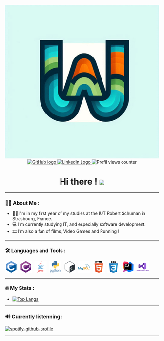 <div id="header" align="center">
 <source media="(prefers-color-scheme: dark)" srcset="images/logo.png">
 <img alt="Witchoy's Logo" src="images/Logo.png">
</div>

<div i="badges" align="center">
 <a href="https://github.com/Witchoy">
 <img src="https://img.shields.io/badge/GitHub-purple?style=for-the-badge&logo=discord&logoColor=white" alt="GitHub logo"> </a>
 <a href="https://www.linkedin.com/in/jules-goy-9b340a2b7/">
 <img src="https://img.shields.io/badge/LinkedIn-blue?style=for-the-badge&logo=linkedin&logoColor=white" alt="LinkedIn Logo"> </a>
 <img src="https://komarev.com/ghpvc/?username=Witchoy&style=for-the-badge&color=blue" alt="Profil views counter"/>

</div>

<div id="textheader" align="center">
 <h1>
  Hi there !
  <img src="https://media.giphy.com/media/v1.Y2lkPTc5MGI3NjExNWpyb3A5NDl2ZWExdDhhcndjZXl0NXRxa3Vqa3N3dXFmeDFicTk2biZlcD12MV9pbnRlcm5hbF9naWZfYnlfaWQmY3Q9cw/TKcnPuNL3VdTah6ymA/giphy.gif" width="50px"/>
 </h1>
</div>

---
### :man_technologist: About Me :

 - :man_student: I'm in my first year of my studies at the IUT Robert Schuman in Strasbourg, France.
 - :computer:	I'm currently studying IT, and especially software development.
 - :film_strip: I'm also a fan of films, Video Games and Running ! 

---

### :hammer_and_wrench: Languages and Tools :

<div>
 <img src="https://github.com/devicons/devicon/blob/master/icons/c/c-original.svg" title="C" alt="C" width="40" height="40"/>&nbsp;
 <img src="https://github.com/devicons/devicon/blob/master/icons/csharp/csharp-original.svg" title="C#" alt="C#" width="40" height="40"/>&nbsp;
 <img src="https://github.com/devicons/devicon/blob/master/icons/java/java-original-wordmark.svg" title="Java" alt="Java" width="40" height="40"/>&nbsp;
 <img src="https://github.com/devicons/devicon/blob/master/icons/python/python-original-wordmark.svg" title="Python" alt="Python" width="40" height="40"/>&nbsp;
 <img src="https://github.com/devicons/devicon/blob/master/icons/bash/bash-original.svg" title="Bash" alt="Bash" width="40" height="40"/>&nbsp; 
 <img src="https://github.com/devicons/devicon/blob/master/icons/mysql/mysql-original-wordmark.svg" title="MySQL" alt="MySQL" width="40" height="40"/>&nbsp; 
 <img src="https://github.com/devicons/devicon/blob/master/icons/html5/html5-original-wordmark.svg" title="HTML5" alt="HTML5" width="40" height="40"/>&nbsp; 
 <img src="https://github.com/devicons/devicon/blob/master/icons/css3/css3-original-wordmark.svg" title="CSS3" alt="CSS3" width="40" height="40"/>&nbsp;
 <img src="https://github.com/devicons/devicon/blob/master/icons/intellij/intellij-original.svg" title="intellij" alt="intellij" width="40" height="40"/>&nbsp;
 <img src="https://github.com/devicons/devicon/blob/master/icons/visualstudio/visualstudio-original-wordmark.svg" title="VS2022" alt="VS2022" width="40" height="40"/>&nbsp;
 
</div>

---

### :fire: My Stats :
- [![Top Langs](https://github-readme-stats.vercel.app/api/top-langs/?username=Witchoy&layout=compact&theme=vision-friendly-dark)](https://github.com/anuraghazra/github-readme-stats)

---

### :loud_sound: Currently listenning :
 [![spotify-github-profile](https://spotify-github-profile.vercel.app/api/view?uid=17j12o4gaaiaaq34eudrt1d05&cover_image=false&theme=default&show_offline=false&background_color=424342&interchange=true&bar_color=b14e4e&bar_color_cover=false)](https://spotify-github-profile.vercel.app/api/view?uid=17j12o4gaaiaaq34eudrt1d05&redirect=true)

---
<!--
**Witchoy/Witchoy** is a ✨ _special_ ✨ repository because its `README.md` (this file) appears on your GitHub profile.

Here are some ideas to get you started:

- 🔭 I’m currently working on ...
- 🌱 I’m currently learning ...
- 👯 I’m looking to collaborate on ...
- 🤔 I’m looking for help with ...
- 💬 Ask me about ...
- 📫 How to reach me: ...
- 😄 Pronouns: ...
- ⚡ Fun fact: ...
-->
